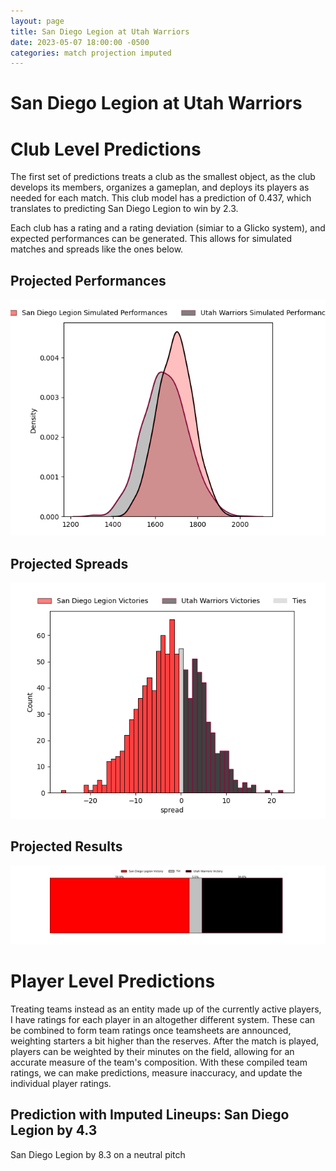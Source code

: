 ```yaml
---  
layout: page  
title: San Diego Legion at Utah Warriors  
date: 2023-05-07 18:00:00 -0500  
categories: match projection imputed  
---
```

# San Diego Legion at Utah Warriors

# Club Level Predictions


The first set of predictions treats a club as the smallest object, as the club develops its members, organizes a gameplan, and deploys its players as needed for each match. This club model has a prediction of 0.437, which translates to predicting San Diego Legion to win by 2.3.

Each club has a rating and a rating deviation (simiar to a Glicko system), and expected performances can be generated. This allows for simulated matches and spreads like the ones below.
## Projected Performances


![Projected Performances](plots/performances_2023-05-07-UtahWarriors-SanDiegoLegion.png)
## Projected Spreads


![Projected Spreads](plots/spreads_2023-05-07-UtahWarriors-SanDiegoLegion.png)
## Projected Results


![Projected Results](plots/resultbar_2023-05-07-UtahWarriors-SanDiegoLegion.png)
# Player Level Predictions


Treating teams instead as an entity made up of the currently active players, I have ratings for each player in an altogether different system. These can be combined to form team ratings once teamsheets are announced, weighting starters a bit higher than the reserves. After the match is played, players can be weighted by their minutes on the field, allowing for an accurate measure of the team's composition. With these compiled team ratings, we can make predictions, measure inaccuracy, and update the individual player ratings.
## Prediction with Imputed Lineups: San Diego Legion by 4.3


San Diego Legion by 8.3 on a neutral pitch

